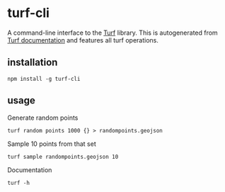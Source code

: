 # turf-cli

A command-line interface to the [Turf](/Turfjs/turf) library. This is autogenerated
from [Turf documentation](/Turfjs/turf-www) and features all turf operations.

## installation

    npm install -g turf-cli

## usage

Generate random points

    turf random points 1000 {} > randompoints.geojson

Sample 10 points from that set

    turf sample randompoints.geojson 10

Documentation

    turf -h
